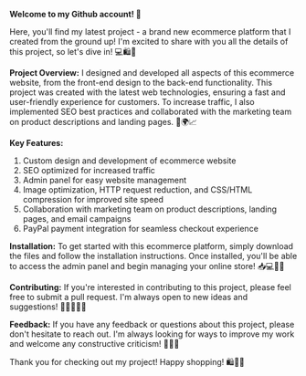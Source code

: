 **Welcome to my Github account! 🎉**

Here, you'll find my latest project - a brand new ecommerce platform that I created from the ground up! I'm excited to share with you all the details of this project, so let's dive in! 💻🛍️💸

**Project Overview:**
I designed and developed all aspects of this ecommerce website, from the front-end design to the back-end functionality. This project was created with the latest web technologies, ensuring a fast and user-friendly experience for customers. To increase traffic, I also implemented SEO best practices and collaborated with the marketing team on product descriptions and landing pages. 🚀🌍📈

**Key Features:**
1. Custom design and development of ecommerce website
2. SEO optimized for increased traffic
3. Admin panel for easy website management
4. Image optimization, HTTP request reduction, and CSS/HTML compression for improved site speed
5. Collaboration with marketing team on product descriptions, landing pages, and email campaigns
6. PayPal payment integration for seamless checkout experience

**Installation:**
To get started with this ecommerce platform, simply download the files and follow the installation instructions. Once installed, you'll be able to access the admin panel and begin managing your online store! 📥💻👨‍💼

**Contributing:**
If you're interested in contributing to this project, please feel free to submit a pull request. I'm always open to new ideas and suggestions! 🙌👨‍💻👩‍💻

**Feedback:**
If you have any feedback or questions about this project, please don't hesitate to reach out. I'm always looking for ways to improve my work and welcome any constructive criticism! 📣💬🤔

Thank you for checking out my project! Happy shopping! 🛍️🎉😊
